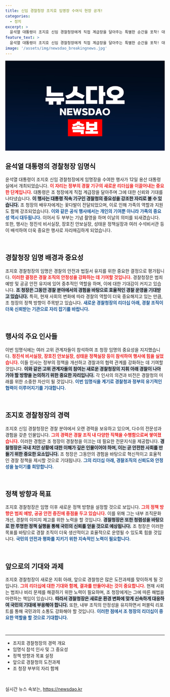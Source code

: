 ```yaml
---
title: 신임 경찰청장 조지호 임명장 수여식 현장 공개!
categories:
  - 정치
excerpt: >
  윤석열 대통령이 조지호 신임 경찰청장에게 직접 계급장을 달아주는 특별한 순간을 포착! 대통령과 부부의 훈훈한 환담이 이어진 이날의 감동적인 장면을 놓치지 마세요!
feature_text: >
  윤석열 대통령이 조지호 신임 경찰청장에게 직접 계급장을 달아주는 특별한 순간을 포착! 대통령과 부부의 훈훈한 환담이 이어진 이날의 감동적인 장면을 놓치지 마세요!
image: '/assets/img/newsdao_breakingnews.jpg'
---
```


<p><img src="/assets/img/newsdao_breakingnews.jpg" alt="koreaapp 속보" /></p>

<h2 data-ke-size="size26">윤석열 대통령의 경찰청장 임명식</h2>

<p data-ke-size="size16">윤석열 대통령이 조지호 신임 경찰청장에게 임명장을 수여한 행사가 12일 용산 대통령실에서 개최되었습니다. <b><span style="color: #ee2323;">이 자리는 정부의 경찰 기구의 새로운 리더십을 이끌어내는 중요한 단계입니다.</span></b> 대통령은 조 청장에게 직접 계급장을 달아주며 그에 대한 신뢰와 기대를 나타냈습니다. <b><span style="background-color: #21538527;">이 행사는 대통령 직속 기구인 경찰청의 중요성을 강조한 자리로 볼 수 있습니다.</span></b> 조 청장의 배우자에게는 꽃다발이 전달되었으며, 이로 인해 가족의 역할과 지원도 함께 강조되었습니다. <b><span style="color: #1a5490;">이와 같은 공식 행사에서는 개인의 기여뿐 아니라 가족의 중요성 역시 대두됩니다.</span></b> 이어서 두 부부는 기념 촬영을 하며 이날의 의미를 되새겼습니다. 또한, 행사는 정진석 비서실장, 장호진 안보실장, 성태윤 정책실장과 여러 수석비서관 등이 배석하여 더욱 중요한 행사로 자리매김하게 되었습니다.</p>

<p data-ke-size="size16">&nbsp;</p>

<h2 data-ke-size="size26">경찰청장 임명 배경과 중요성</h2>

<p data-ke-size="size16">조지호 경찰청장의 임명은 경찰의 안전과 법질서 유지를 위한 중요한 결정으로 평가됩니다. <b><span style="color: #ee2323;">이러한 결정은 경찰 조직의 안정성을 강화하는 데 기여할 것입니다.</span></b> 경찰청장은 범죄 예방 및 공공 안전 유지에 있어 중추적인 역할을 하며, 이에 대한 기대감이 커지고 있습니다. <b><span style="background-color: #21538527;">조 청장은 그동안 경찰 분야에서의 경험을 바탕으로 효율적인 경찰 운영을 기대받고 있습니다.</span></b> 특히, 현재 사회의 변화에 따라 경찰의 역할이 더욱 중요해지고 있는 만큼, 조 청장의 정책 방향이 주목받고 있습니다. <b><span style="color: #1a5490;">새로운 경찰청장의 리더십 아래, 경찰 조직이 더욱 신뢰받는 기관으로 자리 잡기를 바랍니다.</span></b></p>

<p data-ke-size="size16">&nbsp;</p>

<h2 data-ke-size="size26">행사의 주요 인사들</h2>

<p data-ke-size="size16">이번 임명식에는 여러 고위 관계자들이 참석하여 조 청장 임명의 중요성을 지지했습니다. <b><span style="color: #ee2323;">정진석 비서실장, 장호진 안보실장, 성태윤 정책실장 등이 참석하여 행사에 힘을 실었습니다.</span></b> 이들 인사는 정부의 정책을 개선하고 경찰과의 협력 관계를 강화하는 데 기여할 것입니다. <b><span style="background-color: #21538527;">이와 같은 고위 관계자들의 참여는 새로운 경찰청장의 지휘 아래 경찰이 나아가야 할 방향을 논의하기 위한 중요한 자리입니다.</span></b> 각 인사의 의견과 비전은 경찰청의 미래를 위한 소중한 자산이 될 것입니다. <b><span style="color: #1a5490;">이번 임명식을 계기로 경찰청과 정부의 유기적인 협력이 이루어지기를 기대합니다.</span></b></p>

<p data-ke-size="size16">&nbsp;</p>

<h2 data-ke-size="size26">조지호 경찰청장의 경력</h2>

<p data-ke-size="size16">조지호 신임 경찰청장은 경찰 분야에서 오랜 경력을 보유하고 있으며, 다수의 전문성과 경험을 갖춘 인물입니다. <b><span style="color: #ee2323;">그의 경력은 경찰 조직 내 다양한 직책을 수행함으로써 쌓여졌습니다.</span></b> 이러한 경험은 조 청장이 경찰청을 이끄는 데 필요한 전문지식을 제공합니다. <b><span style="background-color: #21538527;">경찰청장은 국내 치안 상황에 대한 이해가 깊은 인물이어야 하며, 이는 곧 안전한 사회를 만들기 위한 중요한 요소입니다.</span></b> 조 청장은 그동안의 경험을 바탕으로 혁신적이고 효율적인 경찰 정책을 제시할 것으로 기대됩니다. <b><span style="color: #1a5490;">그의 리더십 아래, 경찰조직의 신뢰도와 안정성을 높이기를 희망합니다.</span></b></p>

<p data-ke-size="size16">&nbsp;</p>

<h2 data-ke-size="size26">정책 방향과 목표</h2>

<p data-ke-size="size16">조지호 경찰청장은 임명 이후 새로운 정책 방향을 설정할 것으로 보입니다. <b><span style="color: #ee2323;">그의 정책 방향은 범죄 예방, 공공 안전 증진에 중점을 두고 있습니다.</span></b> 이를 위해 그는 내부 조직문화 개선, 경찰의 이미지 제고를 위한 노력을 할 것입니다. <b><span style="background-color: #21538527;">경찰청장은 또한 청렴성을 바탕으로 한 투명한 정책 실행을 통해 국민의 신뢰를 얻을 것으로 예상됩니다.</span></b> 조 청장은 이러한 목표를 바탕으로 경찰 조직이 더욱 생산적이고 효율적으로 운영될 수 있도록 힘쓸 것입니다. <b><span style="color: #1a5490;">국민의 안전과 평화를 지키기 위한 지속적인 노력이 필요합니다.</span></b></p>

<p data-ke-size="size16">&nbsp;</p>

<h2 data-ke-size="size26">앞으로의 기대와 과제</h2>

<p data-ke-size="size16">조지호 경찰청장이 새로운 지휘 아래, 앞으로 경찰청은 많은 도전과제를 맞이하게 될 것입니다. <b><span style="color: #ee2323;">그의 리더십에 대한 기대와 함께, 결과를 만들어내는 것이 중요합니다.</span></b> 현재 사회는 범죄나 비리 문제를 해결하기 위한 노력이 필요하며, 조 청장에게는 그에 따른 해법을 마련하는 책임이 있습니다. <b><span style="background-color: #21538527;">따라서 경찰청장은 새로운 환경 변화에 맞게 신속하게 대응하여 국민의 기대에 부응해야 합니다.</span></b> 또한, 내부 조직의 안정성을 유지하면서 퍼블릭 리포트를 통해 국민과의 소통도 강화해야 할 것입니다. <b><span style="color: #1a5490;">이러한 점에서 조 청장의 리더십이 중요한 역할을 할 것으로 기대합니다.</span></b></p>

<p data-ke-size="size16">&nbsp;</p>

<hr>

<ul>
    <li>조지호 경찰청장의 경력 개요</li>
    <li>임명식 참석 인사 및 그 중요성</li>
    <li>정책 방향과 목표 설정</li>
    <li>앞으로 경찰청의 도전과제</li>
    <li>조 청장 부부의 자리 함께</li>
</ul>

<p data-ke-size="size16">&nbsp;</p>
실시간 뉴스 속보는, <a href="https://newsdao.kr" rel="dofollow">https://newsdao.kr</a>



